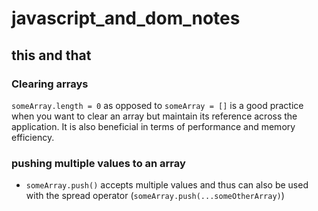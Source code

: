 # javascript_and_dom_notes

## this and that

### Clearing arrays

`someArray.length = 0` as opposed to `someArray = []` is a good practice when you want to clear an array but maintain its reference across the application. It is also beneficial in terms of performance and memory efficiency.

### pushing multiple values to an array

- `someArray.push()` accepts multiple values and thus can also be used with the spread operator (`someArray.push(...someOtherArray)`)
